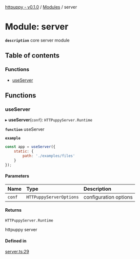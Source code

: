 [httpuppy - v0.1.0](../README.md) / [Modules](../modules.md) / server

# Module: server

**`description`** core server module

## Table of contents

### Functions

- [useServer](server.md#useserver)

## Functions

### useServer

▸ **useServer**(`conf`): `HTTPuppyServer.Runtime`

**`function`** useServer

**`example`**
```javascript
const app = useServer({
	static: {
		path: './examples/files'
	}
});
```

#### Parameters

| Name | Type | Description |
| :------ | :------ | :------ |
| `conf` | `HTTPuppyServerOptions` | configuration options |

#### Returns

`HTTPuppyServer.Runtime`

httpuppy server

#### Defined in

[server.ts:29](https://github.com/abschill/httpuppy/blob/7e77b44/src/server.ts#L29)

